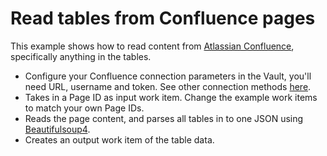 # Read tables from Confluence pages

This example shows how to read content from [Atlassian Confluence](https://www.atlassian.com/software/confluence), specifically anything in the tables.

- Configure your Confluence connection parameters in the Vault, you'll need URL, username and token. See other connection methods [here](https://atlassian-python-api.readthedocs.io/index.html).
- Takes in a Page ID as input work item. Change the example work items to match your own Page IDs.
- Reads the page content, and parses all tables in to one JSON using [Beautifulsoup4](https://pypi.org/project/beautifulsoup4/).
- Creates an output work item of the table data.